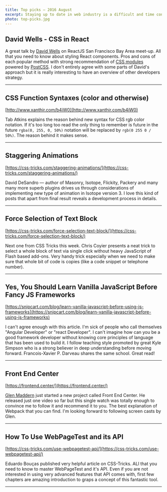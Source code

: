 ```yaml
---
title: Top picks — 2016 August
excerpt: Staying up to date in web industry is a difficult and time consuming task. I would like to share with you my top finds from the past month.
photo: top-picks.jpg
---
```


## David Wells - CSS in React

A great talk by [David Wells](https://twitter.com/DavidWells) on ReactJS San Francisco Bay Area meet-up. All that you need to know about styling React components. Pros and cons of each popular method with strong recommendation of [CSS modules](https://github.com/css-modules/css-modules) powered by [PostCSS](http://postcss.org/). I don't entirely agree with some parts of David's approach but it is really interesting to have an overview of other developers strategy.

- - -

## CSS Function Syntaxes (color and otherwise)

[http://www.xanthir.com/b4iW0](http://www.xanthir.com/b4iW0)

Tab Atkins explains the reason behind new syntax for CSS rgb color notation. If it's too long too read the only thing to remember is future in the future `rgba(0, 255, 0, 50%)` notation will be replaced by `rgb(0 255 0 / 50%)`. The reason behind it makes sense.

- - -

## Staggering Animations

[https://css-tricks.com/staggering-animations/](https://css-tricks.com/staggering-animations/)

David DeSandro — author of Masonry, Isotope, Flickity, Packery and many many more superb plugins drives us through considerations of implementing new type of animation in Isotope version 3. I love this kind of posts that apart from final result reveals a development process in details.

- - -

## Force Selection of Text Block

[https://css-tricks.com/force-selection-text-block/](https://css-tricks.com/force-selection-text-block/)

Next one from CSS Tricks this week. Chris Coyier presents a neat trick to select a whole block of text via single click without heavy JavaScript of Flash based add-ons. Very handy trick especially when we need to make sure that whole bit of code is copies (like a code snippet or telephone number).

- - -

## Yes, You Should Learn Vanilla JavaScript Before Fancy JS Frameworks

[https://snipcart.com/blog/learn-vanilla-javascript-before-using-js-frameworks](https://snipcart.com/blog/learn-vanilla-javascript-before-using-js-frameworks)

I can't agree enough with this article. I'm sick of people who call themselves "Angular Developer" or "react Developer". I can't imagine how can you be a good framework developer without knowing core principles of language that has been used to build it. I follow teaching style promoted by great Kyle Simpson who is a strong believer in deep understanding before moving forward. Francois-Xavier P. Darveau shares the same school. Great read!

- - -

## Front End Center

[https://frontend.center/](https://frontend.center/)

[Glen Maddern](https://twitter.com/glenmaddern) just started a new project called Front End Center. He released just one video so far but this single watch was totally enough to convince me to follow it and recommend it to you. The best explanation of Webpack that you can find. I'm looking forward to following screen casts by Glen.

- - -

## How To Use WebPageTest and its API

[https://css-tricks.com/use-webpagetest-api/](https://css-tricks.com/use-webpagetest-api/)

Eduardo Bouças published very helpful article on CSS-Tricks. ALl that you need to know to master WebPageTest and it's API. Even if you are not interested in using very advanced features that API comes with, first few chapters  are amazing introduction to graps a concept of this fantastic tool.

- - -

##
